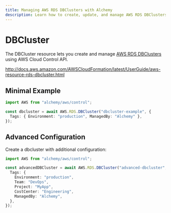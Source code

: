 ```yaml
---
title: Managing AWS RDS DBClusters with Alchemy
description: Learn how to create, update, and manage AWS RDS DBClusters using Alchemy Cloud Control.
---
```


# DBCluster

The DBCluster resource lets you create and manage [AWS RDS DBClusters](https://docs.aws.amazon.com/rds/latest/userguide/) using AWS Cloud Control API.

http://docs.aws.amazon.com/AWSCloudFormation/latest/UserGuide/aws-resource-rds-dbcluster.html

## Minimal Example

```ts
import AWS from "alchemy/aws/control";

const dbcluster = await AWS.RDS.DBCluster("dbcluster-example", {
  Tags: { Environment: "production", ManagedBy: "Alchemy" },
});
```

## Advanced Configuration

Create a dbcluster with additional configuration:

```ts
import AWS from "alchemy/aws/control";

const advancedDBCluster = await AWS.RDS.DBCluster("advanced-dbcluster", {
  Tags: {
    Environment: "production",
    Team: "DevOps",
    Project: "MyApp",
    CostCenter: "Engineering",
    ManagedBy: "Alchemy",
  },
});
```

